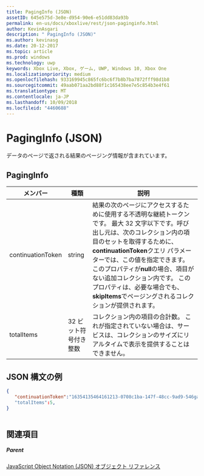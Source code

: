 ```yaml
---
title: PagingInfo (JSON)
assetID: 645e575d-3e8e-d954-90e6-e51dd83da93b
permalink: en-us/docs/xboxlive/rest/json-paginginfo.html
author: KevinAsgari
description: " PagingInfo (JSON)"
ms.author: kevinasg
ms.date: 20-12-2017
ms.topic: article
ms.prod: windows
ms.technology: uwp
keywords: Xbox Live, Xbox, ゲーム, UWP, Windows 10, Xbox One
ms.localizationpriority: medium
ms.openlocfilehash: 933169945c865fc6bc6f7b8b7ba7872fff98d1b8
ms.sourcegitcommit: 49aab071aa2bd88f1c165438ee7e5c854b3e4f61
ms.translationtype: MT
ms.contentlocale: ja-JP
ms.lasthandoff: 10/09/2018
ms.locfileid: "4460688"
---
```

# <a name="paginginfo-json"></a>PagingInfo (JSON)
データのページで返される結果のページング情報が含まれています。 
<a id="ID4EN"></a>

 
## <a name="paginginfo"></a>PagingInfo
 
| メンバー| 種類| 説明| 
| --- | --- | --- | 
| continuationToken| string| 結果の次のページにアクセスするために使用する不透明な継続トークンです。 最大 32 文字以下です。呼び出し元は、次のコレクション内の項目のセットを取得するために、 <b>continuationToken</b>クエリ パラメーターでは、この値を指定できます。 このプロパティが<b>null</b>の場合、項目がない追加コレクション内です。 このプロパティは、必要な場合でも、 <b>skipItems</b>でページングされるコレクションが提供されます。| 
| totalItems| 32 ビット符号付き整数| コレクション内の項目の合計数。 これが指定されていない場合は、サービスは、コレクションのサイズにリアルタイムで表示を提供することはできません。| 
  
<a id="ID4E4B"></a>

 
## <a name="sample-json-syntax"></a>JSON 構文の例
 

```json
{
   "continuationToken":"16354135464161213-0708c1ba-147f-48cc-9ad9-546gaadg648"
   "totalItems":5,
}
    
```

  
<a id="ID4EGC"></a>

 
## <a name="see-also"></a>関連項目
 
<a id="ID4EIC"></a>

 
##### <a name="parent"></a>Parent 

[JavaScript Object Notation (JSON) オブジェクト リファレンス](atoc-xboxlivews-reference-json.md)

   